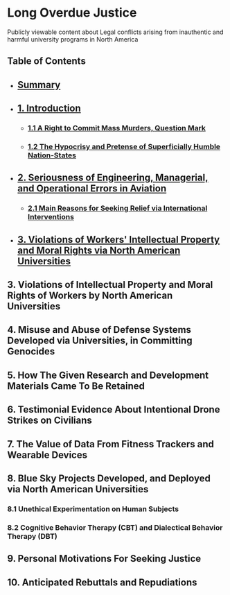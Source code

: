 # Long Overdue Justice
Publicly viewable content about Legal conflicts arising from inauthentic and harmful university programs in North America

## Table of Contents
<div id="user-content-toc">
<ul>
  <li><h2><a href="/expose/00-0.md#summary">Summary</a></h2></li>
  <li><h2><a href="/expose/01-0.md#introduction">1. Introduction</a></h2></li>
  
  <ul>
    <li><h3><a href="/expose/01-1.md#11-a-right-to-commit-mass-murders-question-mark">1.1 A Right to Commit Mass Murders, Question Mark</a></h3></li>
    <li><h3><a href="/expose/01-2.md#12-the-hypocrisy-and-pretense-of-superficially-humble-nation-states">1.2 The Hypocrisy and Pretense of Superficially Humble Nation-States</a></h3></li>
  </ul>
  
  <li><h2><a href="/expose/02-0.md#2-seriousness-of-engineering-managerial-and-operational-errors-in-aviation">2. Seriousness of Engineering, Managerial, and Operational Errors in Aviation</a></h2></li>
  
  <ul>
    <li><h3><a href="/expose/02-1.md#21-main-reasons-for-seeking-relief-via-international-interventions">2.1 Main Reasons for Seeking Relief via International Interventions</a></h3></li>
  </ul>
  
  <li><h2><a href="/expose/03-0.md#3-violations-of-workers-intellectual-property-and-moral-rights-via-north-american-universities">3. Violations of Workers' Intellectual Property and Moral Rights via North American Universities</a></h2></li>

</ul>
</div>

## 3. Violations of Intellectual Property and Moral Rights of Workers by North American Universities

## 4. Misuse and Abuse of Defense Systems Developed via Universities, in Committing Genocides 

## 5. How The Given Research and Development Materials Came To Be Retained

## 6. Testimonial Evidence About Intentional Drone Strikes on Civilians

## 7. The Value of Data From Fitness Trackers and Wearable Devices

## 8. Blue Sky Projects Developed, and Deployed via North American Universities

### 8.1 Unethical Experimentation on Human Subjects

### 8.2 Cognitive Behavior Therapy (CBT) and Dialectical Behavior Therapy (DBT)

## 9. Personal Motivations For Seeking Justice

## 10. Anticipated Rebuttals and Repudiations